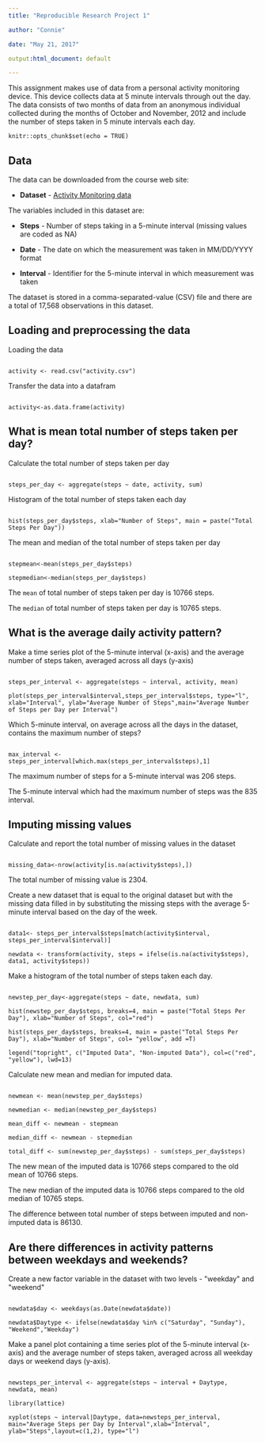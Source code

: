 ```yaml
---
title: "Reproducible Research Project 1"

author: "Connie"

date: "May 21, 2017"

output:html_document: default

---
```


This assignment makes use of data from a personal activity monitoring device. This device collects data at 5 minute intervals through out the day. The data consists of two months of data from an anonymous individual collected during the months of October and November, 2012 and include the number of steps taken in 5 minute intervals each day.

```{r setup, include=FALSE}
knitr::opts_chunk$set(echo = TRUE)
```

## Data

The data can be downloaded from the course web site: 

* **Dataset** - [Activity Monitoring data](https://github.com/connie0701/RepData_PeerAssessment1/blob/master/activity.zip)

The variables included in this dataset are:

* **Steps** - Number of steps taking in a 5-minute interval (missing values are coded as NA)

* **Date** - The date on which the measurement was taken in MM/DD/YYYY format

* **Interval** - Identifier for the 5-minute interval in which measurement was taken

The dataset is stored in a comma-separated-value (CSV) file and there are a total of 17,568 observations in this dataset.

## Loading and preprocessing the data

Loading the data

```{r message = FALSE}

activity <- read.csv("activity.csv")

```

Transfer the data into a datafram

```{r message = FALSE}

activity<-as.data.frame(activity)

```

## What is mean total number of steps taken per day?

Calculate the total number of steps taken per day

```{r message = FALSE}

steps_per_day <- aggregate(steps ~ date, activity, sum)

```

Histogram of the total number of steps taken each day

```{r message = FALSE}

hist(steps_per_day$steps, xlab="Number of Steps", main = paste("Total Steps Per Day"))

```

The mean and median of the total number of steps taken per day

```{r message = FALSE}

stepmean<-mean(steps_per_day$steps)

stepmedian<-median(steps_per_day$steps)

```

The `mean` of total number of steps taken per day is 10766 steps.

The `median` of total number of steps taken per day is 10765 steps.


## What is the average daily activity pattern?

Make a time series plot of the 5-minute interval (x-axis) and the average number of steps taken, averaged across all days (y-axis)

```{r message = FALSE}

steps_per_interval <- aggregate(steps ~ interval, activity, mean)

plot(steps_per_interval$interval,steps_per_interval$steps, type="l", xlab="Interval", ylab="Average Number of Steps",main="Average Number of Steps per Day per Interval")

```

Which 5-minute interval, on average across all the days in the dataset, contains the maximum number of steps?

```{r message = FALSE}

max_interval <- steps_per_interval[which.max(steps_per_interval$steps),1]

```

The maximum number of steps for a 5-minute interval was 206 steps.

The 5-minute interval which had the maximum number of steps was the 835 interval.

## Imputing missing values

Calculate and report the total number of missing values in the dataset

```{r message = FALSE}

missing_data<-nrow(activity[is.na(activity$steps),])

```

The total number of missing value is 2304.

Create a new dataset that is equal to the original dataset but with the missing data filled in by substituting the missing steps with the average 5-minute interval based on the day of the week.

```{r  message = FALSE}

data1<- steps_per_interval$steps[match(activity$interval, steps_per_interval$interval)]

newdata <- transform(activity, steps = ifelse(is.na(activity$steps), data1, activity$steps))

```
Make a histogram of the total number of steps taken each day.

```{r message = FALSE}

newstep_per_day<-aggregate(steps ~ date, newdata, sum)

hist(newstep_per_day$steps, breaks=4, main = paste("Total Steps Per Day"), xlab="Number of Steps", col="red")

hist(steps_per_day$steps, breaks=4, main = paste("Total Steps Per Day"), xlab="Number of Steps", col= "yellow", add =T)

legend("topright", c("Imputed Data", "Non-imputed Data"), col=c("red", "yellow"), lwd=13)

```

Calculate new mean and median for imputed data.

```{r message = FALSE}

newmean <- mean(newstep_per_day$steps)

newmedian <- median(newstep_per_day$steps)

mean_diff <- newmean - stepmean

median_diff <- newmean - stepmedian

total_diff <- sum(newstep_per_day$steps) - sum(steps_per_day$steps)

```
The new mean of the imputed data is 10766 steps compared to the old mean of 10766 steps. 

The new median of the imputed data is 10766 steps compared to the old median of 10765 steps. 

The difference between total number of steps between imputed and non-imputed data is 86130.


## Are there differences in activity patterns between weekdays and weekends?

Create a new factor variable in the dataset with two levels - "weekday" and "weekend"

```{r message = FALSE}

newdata$day <- weekdays(as.Date(newdata$date))

newdata$Daytype <- ifelse(newdata$day %in% c("Saturday", "Sunday"), "Weekend","Weekday")

```
Make a panel plot containing a time series plot of the 5-minute interval (x-axis) and the average number of steps taken, averaged across all weekday days or weekend days (y-axis).

```{r message = FALSE}

newsteps_per_interval <- aggregate(steps ~ interval + Daytype, newdata, mean)

library(lattice) 

xyplot(steps ~ interval|Daytype, data=newsteps_per_interval, main="Average Steps per Day by Interval",xlab="Interval", ylab="Steps",layout=c(1,2), type="l")

